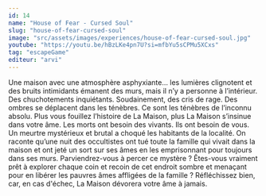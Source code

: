 ```yaml
---
id: 14
name: "House of Fear - Cursed Soul"
slug: "house-of-fear-cursed-soul"
image: "src/assets/images/experiences/house-of-fear-cursed-soul.jpg"
youtube: "https://youtu.be/hBzLKe4pn7U?si=mfbYu5sCPMu5XCxs"
tag: "escapeGame"
editeur: "arvi"
---
```


Une maison avec une atmosphère asphyxiante… les lumières clignotent et des bruits intimidants émanent des murs, mais il n’y a personne à l’intérieur. Des chuchotements inquiétants. Soudainement, des cris de rage. Des ombres se déplacent dans les ténèbres. Ce sont les ténèbres de l’inconnu absolu. Plus vous fouillez l’histoire de La Maison, plus La Maison s’insinue dans votre âme. Les morts ont besoin des vivants. Ils ont besoin de vous. Un meurtre mystérieux et brutal a choqué les habitants de la localité. On raconte qu’une nuit des occultistes ont tué toute la famille qui vivait dans la maison et ont jeté un sort sur ses âmes en les emprisonnant pour toujours dans ses murs. Parviendrez-vous à percer ce mystère ? Êtes-vous vraiment prêt à explorer chaque coin et recoin de cet endroit sombre et menaçant pour en libérer les pauvres âmes affligées de la famille ? Réfléchissez bien, car, en cas d'échec, La Maison dévorera votre âme à jamais.
